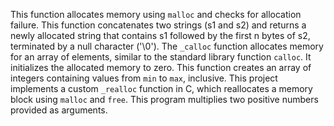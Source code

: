 This function allocates memory using `malloc` and checks for allocation failure.
This function concatenates two strings (s1 and s2) and returns a newly allocated string that contains s1 followed by the first n bytes of s2, terminated by a null character ('\0').
The `_calloc` function allocates memory for an array of elements, similar to the standard library function `calloc`. It initializes the allocated memory to zero.
This function creates an array of integers containing values from `min` to `max`, inclusive.
This project implements a custom `_realloc` function in C, which reallocates a memory block using `malloc` and `free`.
This program multiplies two positive numbers provided as arguments. 
